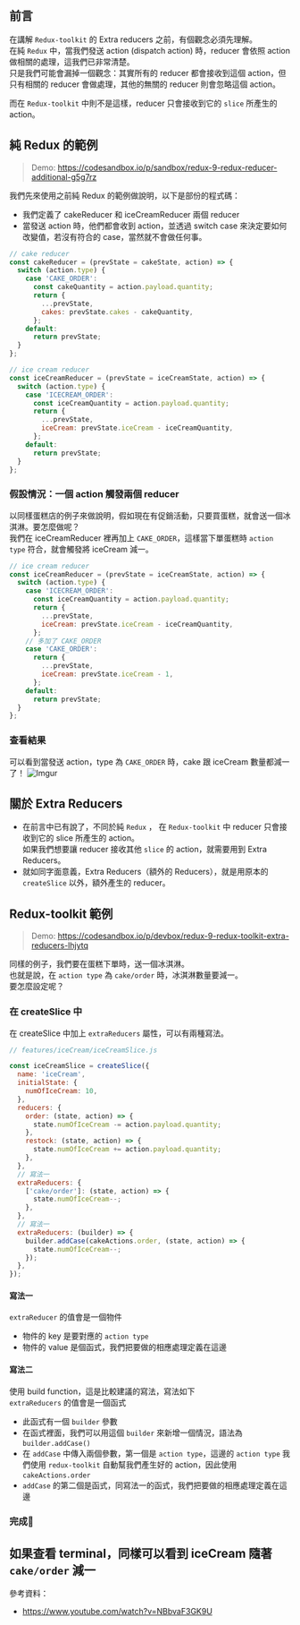 ## 前言

在講解 `Redux-toolkit` 的 Extra reducers 之前，有個觀念必須先理解。\
在純 `Redux` 中，當我們發送 action (dispatch action) 時，reducer 會依照 action 做相關的處理，這我們已非常清楚。\
只是我們可能會漏掉一個觀念：其實所有的 reducer 都會接收到這個 action，但只有相關的 reducer 會做處理，其他的無關的 reducer 則會忽略這個 action。

而在 `Redux-toolkit` 中則不是這樣，reducer 只會接收到它的 `slice` 所產生的 action。

## 純 Redux 的範例

> Demo: https://codesandbox.io/p/sandbox/redux-9-redux-reducer-additional-g5g7rz

我們先來使用之前純 Redux 的範例做說明，以下是部份的程式碼：

- 我們定義了 cakeReducer 和 iceCreamReducer 兩個 reducer
- 當發送 action 時，他們都會收到 action，並透過 switch case 來決定要如何改變值，若沒有符合的 case，當然就不會做任何事。

```javascript
// cake reducer
const cakeReducer = (prevState = cakeState, action) => {
  switch (action.type) {
    case 'CAKE_ORDER':
      const cakeQuantity = action.payload.quantity;
      return {
        ...prevState,
        cakes: prevState.cakes - cakeQuantity,
      };
    default:
      return prevState;
  }
};

// ice cream reducer
const iceCreamReducer = (prevState = iceCreamState, action) => {
  switch (action.type) {
    case 'ICECREAM_ORDER':
      const iceCreamQuantity = action.payload.quantity;
      return {
        ...prevState,
        iceCream: prevState.iceCream - iceCreamQuantity,
      };
    default:
      return prevState;
  }
};
```

### 假設情況：一個 action 觸發兩個 reducer

以同樣蛋糕店的例子來做說明，假如現在有促銷活動，只要買蛋糕，就會送一個冰淇淋。要怎麼做呢？\
我們在 iceCreamReducer 裡再加上 `CAKE_ORDER`，這樣當下單蛋糕時 `action type` 符合，就會觸發將 iceCream 減一。

```javascript
// ice cream reducer
const iceCreamReducer = (prevState = iceCreamState, action) => {
  switch (action.type) {
    case 'ICECREAM_ORDER':
      const iceCreamQuantity = action.payload.quantity;
      return {
        ...prevState,
        iceCream: prevState.iceCream - iceCreamQuantity,
      };
    // 多加了 CAKE_ORDER
    case 'CAKE_ORDER':
      return {
        ...prevState,
        iceCream: prevState.iceCream - 1,
      };
    default:
      return prevState;
  }
};
```

### 查看結果

可以看到當發送 action，type 為 `CAKE_ORDER` 時，cake 跟 iceCream 數量都減一了！
![Imgur](https://i.imgur.com/EJ98cPp.png)

## 關於 Extra Reducers

- 在前言中已有說了，不同於純 `Redux` ， 在 `Redux-toolkit` 中 reducer 只會接收到它的 slice 所產生的 action。\
  如果我們想要讓 reducer 接收其他 `slice` 的 action，就需要用到 Extra Reducers。
- 就如同字面意義，Extra Reducers（額外的 Reducers），就是用原本的 `createSlice` 以外，額外產生的 reducer。

## Redux-toolkit 範例

> Demo: https://codesandbox.io/p/devbox/redux-9-redux-toolkit-extra-reducers-lhjytq

同樣的例子，我們要在蛋糕下單時，送一個冰淇淋。\
也就是說，在 `action type` 為 `cake/order` 時，冰淇淋數量要減一。\
要怎麼設定呢？

### 在 createSlice 中

在 createSlice 中加上 `extraReducers` 屬性，可以有兩種寫法。

```javascript
// features/iceCream/iceCreamSlice.js

const iceCreamSlice = createSlice({
  name: 'iceCream',
  initialState: {
    numOfIceCream: 10,
  },
  reducers: {
    order: (state, action) => {
      state.numOfIceCream -= action.payload.quantity;
    },
    restock: (state, action) => {
      state.numOfIceCream += action.payload.quantity;
    },
  },
  // 寫法一
  extraReducers: {
    ['cake/order']: (state, action) => {
      state.numOfIceCream--;
    },
  },
  // 寫法一
  extraReducers: (builder) => {
    builder.addCase(cakeActions.order, (state, action) => {
      state.numOfIceCream--;
    });
  },
});
```

#### 寫法一

`extraReducer` 的值會是一個物件

- 物件的 key 是要對應的 `action type`
- 物件的 value 是個函式，我們把要做的相應處理定義在這邊

#### 寫法二

使用 build function，這是比較建議的寫法，寫法如下\
`extraReducers` 的值會是一個函式

- 此函式有一個 `builder` 參數
- 在函式裡面，我們可以用這個 `builder` 來新增一個情況，語法為 `builder.addCase()`
- 在 `addCase` 中傳入兩個參數，第一個是 `action type`，這邊的 `action type` 我們使用 `redux-toolkit` 自動幫我們產生好的 action，因此使用 `cakeActions.order`
- `addCase` 的第二個是函式，同寫法一的函式，我們把要做的相應處理定義在這邊

### 完成🎉

## 如果查看 terminal，同樣可以看到 iceCream 隨著 `cake/order` 減一

參考資料：

- https://www.youtube.com/watch?v=NBbvaF3GK9U
